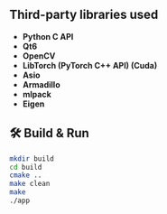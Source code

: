 ## Third-party libraries used

- **Python C API**
- **Qt6**
- **OpenCV**
- **LibTorch (PyTorch C++ API) (Cuda)**
- **Asio**
- **Armadillo**
- **mlpack**
- **Eigen**

## 🛠 Build & Run

```bash
mkdir build
cd build
cmake ..
make clean
make
./app
